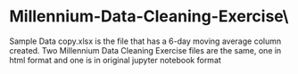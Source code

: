 # Millennium-Data-Cleaning-Exercise\
Sample Data copy.xlsx is the file that has a 6-day moving average column created.
Two Millennium Data Cleaning Exercise files are the same, one in html format and one is in original jupyter notebook format
